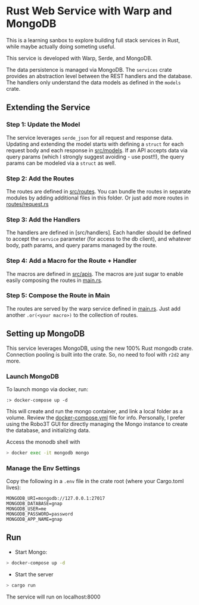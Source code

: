 # Rust Web Service with Warp and MongoDB

This is a learning sanbox to explore building full stack services in Rust, while
maybe actually doing someting useful.

This service is developed with Warp, Serde, and MongoDB.

The data persistence is managed via MongoDB.  The `services` crate provides an
abstraction level between the REST handlers and the database.  The handlers only
understand the data models as defined in the `models` crate.

## Extending the Service

### Step 1: Update the Model
The service leverages `serde_json` for all request and response data.  Updating
and extending the model starts with defining a `struct` for each request body
and each response in [src/models](./src/models).  If an API accepts data via query params (which I strongly
suggest avoiding - use post!!), the query params can be modeled via a `struct`
as well.

### Step 2: Add the Routes
The routes are defined in [src/routes](./src/routes). You can bundle the routes in
separate modules by adding additional files in this folder.  Or just add more
routes in [routes/request.rs](./src/routes/request.rs)

### Step 3: Add the Handlers
The handlers are defined in [src/handlers].  Each handler sbould be defined to
accept the `service` parameter (for access to the db client), and whatever body,
path params, and query params managed by the route.

### Step 4: Add a Macro for the Route + Handler
The macros are defined in [src/apis](./src/apis).  The macros are just sugar to
enable easily composing the routes in [main.rs](./src/main.rs).

### Step 5: Compose the Route in Main
The routes are served by the warp service defined in [main.rs](./src/main.rs). Just
add another `.or(<your macro>)` to the collection of routes.

## Setting up MongoDB
This service leverages MongoDB, using the new 100% Rust mongodb crate. Connection
pooling is built into the crate.  So, no need to fool with `r2d2` any more.

### Launch MongoDB
To launch mongo via docker, run:

````
:> docker-compose up -d
````
This will create and run the mongo container, and link a local folder as a
volume.  Review the [docker-compose.yml](./docker-compose.yml) file for info.
Personally, I prefer using the Robo3T GUI for directly managing the Mongo instance
to create the database, and initializing data.


Access the monodb shell with
````bash
> docker exec -it mongodb mongo
````

### Manage the Env Settings
Copy the following in a `.env` file in the crate root (where your Cargo.toml lives):

````
MONGODB_URI=mongodb://127.0.0.1:27017
MONGODB_DATABASE=gnap
MONGODB_USER=me
MONGODB_PASSWORD=password
MONGODB_APP_NAME=gnap
````

## Run

- Start Mongo:

````bash
> docker-compose up -d
````

- Start the server

````bash
> cargo run
````

The service will run on localhost:8000
